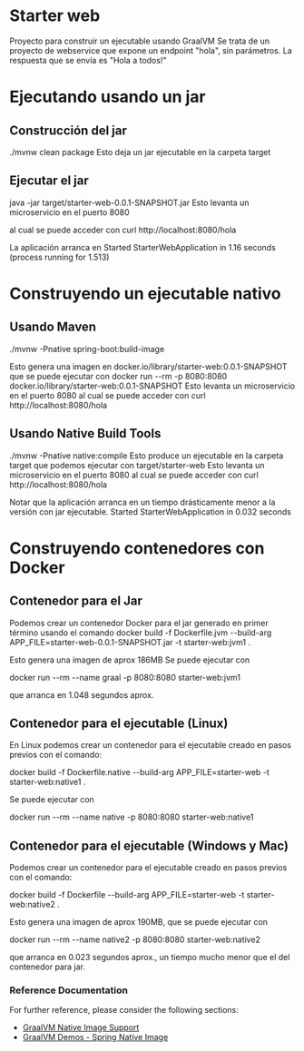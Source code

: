 # Starter web
Proyecto para construir un ejecutable usando GraalVM
Se trata de un proyecto de webservice que expone un endpoint "hola", sin parámetros.
La respuesta que se envía es "Hola a todos!"

# Ejecutando usando un jar

## Construcción del jar
./mvnw clean package
Esto deja un jar ejecutable en la carpeta target

## Ejecutar el jar
java -jar target/starter-web-0.0.1-SNAPSHOT.jar
Esto levanta un microservicio en el puerto 8080

al cual se puede acceder con
curl http://localhost:8080/hola

La aplicación arranca en 
Started StarterWebApplication in 1.16 seconds (process running for 1.513)

# Construyendo un ejecutable nativo

## Usando Maven
./mvnw -Pnative spring-boot:build-image

Esto genera una imagen en docker.io/library/starter-web:0.0.1-SNAPSHOT que se puede ejecutar con
docker run --rm -p 8080:8080 docker.io/library/starter-web:0.0.1-SNAPSHOT
Esto levanta un microservicio en el puerto 8080 al cual se puede acceder con
curl http://localhost:8080/hola

## Usando Native Build Tools
./mvnw -Pnative native:compile
Esto produce un ejecutable en la carpeta target que podemos ejecutar con
target/starter-web
Esto levanta un microservicio en el puerto 8080 al cual se puede acceder con
curl http://localhost:8080/hola

Notar que la aplicación arranca en un tiempo drásticamente menor a la versión con jar ejecutable.
Started StarterWebApplication in 0.032 seconds

# Construyendo contenedores con Docker

## Contenedor para el Jar

Podemos crear un contenedor Docker para el jar generado en primer término usando el comando
docker build -f Dockerfile.jvm --build-arg APP_FILE=starter-web-0.0.1-SNAPSHOT.jar -t starter-web:jvm1 .

Esto genera una imagen de aprox 186MB
Se puede ejecutar con

docker run --rm --name graal -p 8080:8080 starter-web:jvm1

que arranca en 1.048 segundos aprox. 

## Contenedor para el ejecutable (Linux)
En Linux podemos crear un contenedor para el ejecutable creado en pasos previos con el comando:

docker build -f Dockerfile.native --build-arg APP_FILE=starter-web -t starter-web:native1 .

Se puede ejecutar con

docker run --rm --name native -p 8080:8080 starter-web:native1


## Contenedor para el ejecutable (Windows y Mac)

Podemos crear un contenedor para el ejecutable creado en pasos previos con el comando:

docker build -f Dockerfile --build-arg APP_FILE=starter-web -t starter-web:native2 .

Esto genera una imagen de aprox 190MB, que se puede ejecutar con

docker run --rm --name native2 -p 8080:8080 starter-web:native2

que arranca en 0.023 segundos aprox., un tiempo mucho menor que el del contenedor para jar.
 

### Reference Documentation
For further reference, please consider the following sections:
* [GraalVM Native Image Support](https://docs.spring.io/spring-boot/docs/current/reference/html/native-image.html)
* [GraalVM Demos - Spring Native Image](https://github.com/graalvm/graalvm-demos/tree/master/spring-native-image)


